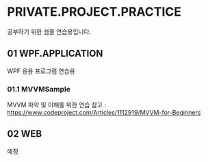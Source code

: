 # PRIVATE.PROJECT.PRACTICE
공부하기 위한 샘플 연습용입니다.

## 01 WPF.APPLICATION
WPF 응용 프로그램 연습용
### 01.1 MVVMSample 
MVVM 파악 및 이해를 위한 연습
참고 : https://www.codeproject.com/Articles/1112919/MVVM-for-Beginners

## 02 WEB
예정
